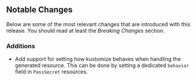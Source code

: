 <!--
This changelog file is intended to be updated during development and is automatically cleared after
a release.

Uncomment any of the following sections when they become relevant.
-->

## Notable Changes
Below are some of the most relevant changes that are introduced with this release.
You should read at least the *Breaking Changes* section.

<!--
### Breaking Changes
-->

### Additions

- Add support for setting how kustomize behaves when handling the generated resource.
    This can be done by setting a dedicated `behavior` field in `PassSecret` resources.
